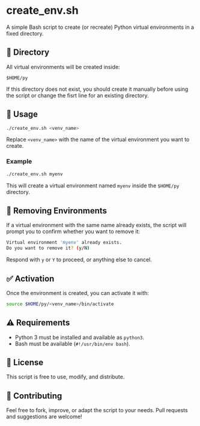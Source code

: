 # create_env.sh

A simple Bash script to create (or recreate) Python virtual environments in a fixed directory.

## 📂 Directory

All virtual environments will be created inside:

```
$HOME/py
```

If this directory does not exist, you should create it manually before using the script or change the fisrt line for an existing directory.

## 🚀 Usage

```bash
./create_env.sh <venv_name>
```

Replace `<venv_name>` with the name of the virtual environment you want to create.

### Example

```bash
./create_env.sh myenv
```
This will create a virtual environment named `myenv` inside the `$HOME/py` directory.

## 🔁 Removing Environments

If a virtual environment with the same name already exists, the script will prompt you to confirm whether you want to remove it:

```bash
Virtual environment 'myenv' already exists.
Do you want to remove it? (y/N)
```

Respond with `y` or `Y` to proceed, or anything else to cancel.

## ✅ Activation

Once the environment is created, you can activate it with:

```bash
source $HOME/py/<venv_name>/bin/activate
```

## ⚠️ Requirements

- Python 3 must be installed and available as `python3`.
- Bash must be available (`#!/usr/bin/env bash`).

## 🧾 License

This script is free to use, modify, and distribute.

## 🤝 Contributing
Feel free to fork, improve, or adapt the script to your needs. Pull requests and suggestions are welcome!

